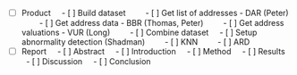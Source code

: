 - [ ] Product
    - [ ] Build dataset
        - [ ] Get list of addresses - DAR (Peter)
        - [ ] Get address data - BBR (Thomas, Peter)
        - [ ] Get address valuations - VUR (Long)
        - [ ] Combine dataset
    - [ ] Setup abnormality detection (Shadman)
        - [ ] KNN
        - [ ] ARD
- [ ] Report
    - [ ] Abstract
    - [ ] Introduction
    - [ ] Method
    - [ ] Results
    - [ ] Discussion
    - [ ] Conclusion